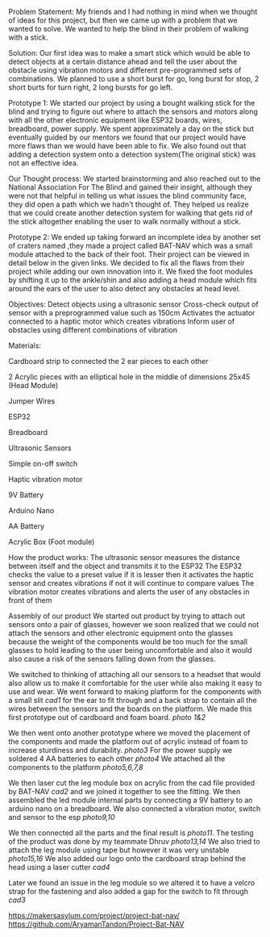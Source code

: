 Problem Statement: My friends and I had nothing in mind when we thought of ideas for this project, but then we came up with a problem that we wanted to solve. We wanted to help the blind in their problem of walking with a stick. 

Solution: Our first idea was to make a smart stick which would be able to detect objects at a certain distance ahead and tell the user about the obstacle using vibration motors and different pre-programmed sets of combinations. We planned to use a short burst for go, long burst for stop, 2 short burts for turn right, 2 long bursts for go left.

Prototype 1: We started our project by using a bought walking stick for the blind and trying to figure out where to attach the sensors and motors along with all the other electronic equipment like ESP32 boards, wires, breadboard, power supply. We spent approximately a day on the stick but eventually guided by our mentors we found that our project would have more flaws than we would have been able to fix. We also found out that adding a detection system onto a detection system(The original stick) was not an effective idea. 

Our Thought process: We started brainstorming and also reached out to the National Association For The Blind and gained their insight, although they were not that helpful in telling us what issues the blind community face, they did open a path which we hadn't thought of. They helped us realize that we could create another detection system for walking that gets rid of the stick altogether enabling the user to walk normally without a stick. 

Prototype 2: We ended up taking forward an incomplete idea by another set of craters named ,they made a project called BAT-NAV which was a small module attached to the back of their foot. Their project can be viewed in detail below in the given links. We decided to fix all the flaws from their project while adding our own innovation into it. We fixed the foot modules by shifting it up to the ankle/shin and also adding a head module which fits around the ears of the user to also detect any obstacles at head level.

Objectives:
Detect objects using a ultrasonic sensor
Cross-check output of sensor with a preprogrammed value such as 150cm
Activates the actuator connected to a haptic motor which creates vibrations
Inform user of obstacles using different combinations of vibration 

Materials:

Cardboard strip to connected the 2 ear pieces to each other

2 Acrylic pieces with an elliptical hole in the middle of dimensions 25x45 (Head Module)

Jumper Wires

ESP32 

Breadboard

Ultrasonic Sensors

Simple on-off switch

Haptic vibration motor

9V Battery

Arduino Nano

AA Battery

Acrylic Box (Foot module)



How the product works: 
The ultrasonic sensor measures the distance between itself and the object and transmits it to the ESP32
The ESP32 checks the value to a preset value if it is lesser then it activates the haptic sensor and creates vibrations if not it will continue to compare values
The vibration motor creates vibrations and alerts the user of any obstacles in front of them



Assembly of our product 
We started out product by trying to attach out sensors onto a pair of glasses, however we soon realized that we could not attach the sensors and other electronic equipment onto the glasses because the weight of the components would be too much for the small glasses to hold leading to the user being uncomfortable and also it would also cause a risk of the sensors falling down from the glasses. 

We switched to thinking of attaching all our sensors to a headset that would also allow us to make it comfortable for the user while also making it easy to use and wear. We went forward to making platform for the components with a small slit *cad1* for the ear to fit through and a back strap to contain all the wires between the sensors and the boards on the platform. We made this first prototype out of cardboard and foam board. *photo 1&2*

We then went onto another prototype where we moved the placement of the components and made the platform out of acrylic instead of foam to increase sturdiness and durability. *photo3* For the power supply we soldered 4 AA batteries to each other *photo4* We attached all the components to the platform *photo5,6,7,8*

We then laser cut the leg module box on acrylic from the cad file provided by BAT-NAV *cad2* and we joined it together to see the fitting. We then assembled the led module internal parts by connecting a 9V battery to an arduino nano on a breadboard. We also connected a vibration motor, switch and sensor to the esp *photo9,10*

We then connected all the parts and the final result is *photo11*. The testing of the product was done by my teammate Dhruv *photo13,14*
We also tried to attach the leg module using tape but however it was very unstable *photo15,16*
We also added our logo onto the cardboard strap behind the head using a laser cutter *cad4*

Later we found an issue in the leg module so we altered it to have a velcro strap for the fastening and also added a gap for the switch to fit through *cad3*







https://makersasylum.com/project/project-bat-nav/
https://github.com/AryamanTandon/Project-Bat-NAV

